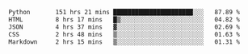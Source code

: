 <!--START_SECTION:waka-->

```txt
Python       151 hrs 21 mins ██████████████████████░░░   87.89 %
HTML         8 hrs 17 mins   █▒░░░░░░░░░░░░░░░░░░░░░░░   04.82 %
JSON         4 hrs 37 mins   ▓░░░░░░░░░░░░░░░░░░░░░░░░   02.69 %
CSS          2 hrs 48 mins   ▒░░░░░░░░░░░░░░░░░░░░░░░░   01.63 %
Markdown     2 hrs 15 mins   ▒░░░░░░░░░░░░░░░░░░░░░░░░   01.31 %
```

<!--END_SECTION:waka-->
